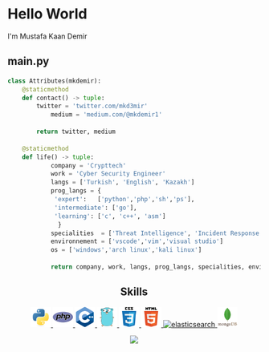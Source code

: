 # Hello World

<!--
**mkdemir/mkdemir** is a ✨ _special_ ✨ repository because its `README.md` (this file) appears on your GitHub profile.

Here are some ideas to get you started:

- 🔭 I’m currently working on ...
- 🌱 I’m currently learning ...
- 👯 I’m looking to collaborate on ...
- 🤔 I’m looking for help with ...
- 💬 Ask me about ...
- 📫 How to reach me: ...
- 😄 Pronouns: ...
- ⚡ Fun fact: ...
-->

I'm Mustafa Kaan Demir

<h2 align="left">main.py</h2>

```python
class Attributes(mkdemir):
	@staticmethod
	def contact() -> tuple:
	    twitter = 'twitter.com/mkd3mir'
            medium = 'medium.com/@mkdemir1'

	    return twitter, medium
	
	@staticmethod
	def life() -> tuple:
            company = 'Crypttech'
            work = 'Cyber Security Engineer'
            langs = ['Turkish', 'English', 'Kazakh']
            prog_langs = {
             'expert':   ['python','php','sh','ps'],
             'intermediate': ['go'],
             'learning': ['c', 'c++', 'asm']
              }
            specialities  = ['Threat Intelligence', 'Incident Response']
            environnement = ['vscode','vim','visual studio']
            os = ['windows','arch linux','kali linux']

            return company, work, langs, prog_langs, specialities, environnement, os
```

<h2 align="center">Skills</h2>

<p align='center'>
    <a href="https://www.python.org" target="_blank" rel="noreferrer">
        <img src="https://raw.githubusercontent.com/devicons/devicon/master/icons/python/python-original.svg" alt="python" width="40" height="40" />
    </a>
    <a href="https://www.php.net" target="_blank" rel="noreferrer">
        <img src="https://raw.githubusercontent.com/devicons/devicon/master/icons/php/php-original.svg" alt="php" width="40" height="40" />
    </a>
    <a href="https://www.w3schools.com/cpp/" target="_blank" rel="noreferrer">
        <img src="https://raw.githubusercontent.com/devicons/devicon/master/icons/cplusplus/cplusplus-original.svg" alt="cplusplus" width="40" height="40" />
    </a>
    <a href="https://golang.org" target="_blank" rel="noreferrer"> 
        <img src="https://raw.githubusercontent.com/devicons/devicon/master/icons/go/go-original.svg" alt="go" width="40" height="40" />
    </a>
    <a href="https://www.w3schools.com/css/" target="_blank" rel="noreferrer">
        <img src="https://raw.githubusercontent.com/devicons/devicon/master/icons/css3/css3-original-wordmark.svg" alt="css3" width="40" height="40" />
    </a>
    <a href="https://www.w3.org/html/" target="_blank" rel="noreferrer">
        <img src="https://raw.githubusercontent.com/devicons/devicon/master/icons/html5/html5-original-wordmark.svg" alt="html5" width="40" height="40" />
    </a>
    <a href="https://www.elastic.co" target="_blank" rel="noreferrer">
        <img src="https://www.vectorlogo.zone/logos/elastic/elastic-icon.svg" alt="elasticsearch" width="40" height="40" />
    </a>
    <a href="https://www.mongodb.com/" target="_blank" rel="noreferrer"> 
        <img src="https://raw.githubusercontent.com/devicons/devicon/master/icons/mongodb/mongodb-original-wordmark.svg" alt="mongodb" width="40" height="40" />
    </a>  
</p>

<p align='center'>
    <img src='https://github-readme-stats.vercel.app/api?username=mkdemir&show_icons=true&theme=dark')
</p>
